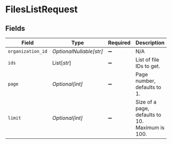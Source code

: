 # FilesListRequest


## Fields

| Field                                           | Type                                            | Required                                        | Description                                     |
| ----------------------------------------------- | ----------------------------------------------- | ----------------------------------------------- | ----------------------------------------------- |
| `organization_id`                               | *OptionalNullable[str]*                         | :heavy_minus_sign:                              | N/A                                             |
| `ids`                                           | List[*str*]                                     | :heavy_minus_sign:                              | List of file IDs to get.                        |
| `page`                                          | *Optional[int]*                                 | :heavy_minus_sign:                              | Page number, defaults to 1.                     |
| `limit`                                         | *Optional[int]*                                 | :heavy_minus_sign:                              | Size of a page, defaults to 10. Maximum is 100. |